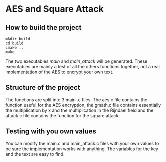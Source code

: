 # AES and Square Attack

## How to build the project

```console
mkdir build
cd build
cmake ..
make
```

The two executables *main* and *main_attack* will be generated. These executables are mainly a test of all the others functions together, not a real implementation of the AES to encrypt your own text.

## Structure of the project

The functions are split into 3 main .c files. The aes.c file contains the function useful for the AES encryption, the gmath.c file contains essentially the multiplication by x and the multiplication in the Rijndael field and the attack.c file contains the function for the square attack.

## Testing with you own values

You can modify the main.c and main_attack.c files with your own values to be sure the implementation works with anything. The variables for the key and the text are easy to find.
